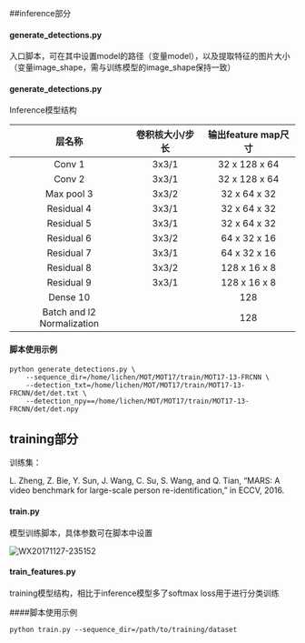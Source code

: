 ##inference部分

#### generate_detections.py

入口脚本，可在其中设置model的路径（变量model），以及提取特征的图片大小（变量image_shape，需与训练模型的image_shape保持一致）

#### generate_detections.py

Inference模型结构

|            层名称             | 卷积核大小/步长 | 输出feature map尺寸 |
| :------------------------: | :------: | :-------------: |
|           Conv 1           |  3x3/1   |  32 x 128 x 64  |
|           Conv 2           |  3x3/1   |  32 x 128 x 64  |
|         Max pool 3         |  3x3/2   |  32 x 64 x 32   |
|         Residual 4         |  3x3/1   |  32 x 64 x 32   |
|         Residual 5         |  3x3/1   |  32 x 64 x 32   |
|         Residual 6         |  3x3/2   |  64 x 32 x 16   |
|         Residual 7         |  3x3/1   |  64 x 32 x 16   |
|         Residual 8         |  3x3/2   |  128 x 16 x 8   |
|         Residual 9         |  3x3/1   |  128 x 16 x 8   |
|          Dense 10          |          |       128       |
| Batch and l2 Normalization |          |       128       |

#### 脚本使用示例

```
python generate_detections.py \
	--sequence_dir=/home/lichen/MOT/MOT17/train/MOT17-13-FRCNN \
	--detection_txt=/home/lichen/MOT/MOT17/train/MOT17-13-FRCNN/det/det.txt \
	--detection_npy==/home/lichen/MOT/MOT17/train/MOT17-13-FRCNN/det/det.npy
```

## training部分

训练集：

L. Zheng, Z. Bie, Y. Sun, J. Wang, C. Su, S. Wang, and Q. Tian, “MARS: A video benchmark for large-scale person re-identification,” in ECCV, 2016.

#### train.py

模型训练脚本，具体参数可在脚本中设置

![WX20171127-235152](/Users/lichen/Desktop/mars_model/WX20171127-235152.png)

#### train_features.py

training模型结构，相比于inference模型多了softmax loss用于进行分类训练

####脚本使用示例

```
python train.py --sequence_dir=/path/to/training/dataset
```